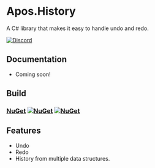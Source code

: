 # Apos.History
A C# library that makes it easy to handle undo and redo.

[![Discord](https://img.shields.io/discord/257949867551358987.svg)](https://discord.gg/Wwdb9Cs)

## Documentation

* Coming soon!

## Build

### [NuGet](https://www.nuget.org/packages/Apos.History/) [![NuGet](https://img.shields.io/nuget/v/Apos.History.svg)](https://www.nuget.org/packages/Apos.History/) [![NuGet](https://img.shields.io/nuget/dt/Apos.History.svg)](https://www.nuget.org/packages/Apos.History/)

## Features

* Undo
* Redo
* History from multiple data structures.
